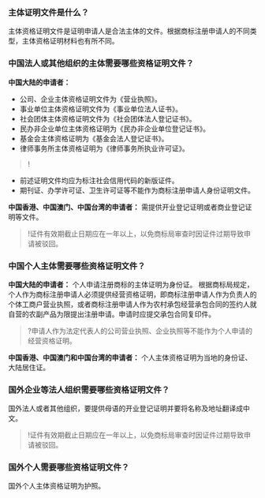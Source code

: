 
### 主体证明文件是什么？
主体资格证明文件是证明申请人是合法主体的文件。根据商标注册申请人的不同类型，主体资格证明材料也有所不同。

### 中国法人或其他组织的主体需要哪些资格证明文件？
**中国大陆的申请者：**
- 公司、企业主体资格证明文件为《营业执照》。
- 事业单位主体资格证明文件为《事业单位法人证书》。
- 社会团体主体资格证明文件为《社会团体法人登记证书》。
- 民办非企业单位主体资格证明为《民办非企业单位登记证书》。
- 基金会主体资格证明为《基金会法人登记证书》。
- 律师事务所主体资格证明为《律师事务所执业许可证》。

>!
- 前述证明文件均应为标注社会信用代码的新版证件。
- 期刊证、办学许可证、卫生许可证等不能作为商标注册申请人身份证明文件。

**中国香港、中国澳门、中国台湾的申请者：**
需提供开业登记证明或者商业登记证明等文件。

>!证件有效期截止日期应在一年以上，以免商标局审查时因证件过期导致申请被驳回。

### 中国个人主体需要哪些资格证明文件？
**中国大陆的申请者：**
个人申请注册商标的主体证明为身份证。
根据商标局规定，个人作为商标注册申请人必须提供经营资格证明，即商标注册申请人作为负责人的个体工商户营业执照，或者商标注册申请人作为农村承包经营承包合同的签约人就自营的农副产品为限提出注册申请。申请时应提交承包合同复印件。

>?申请人作为法定代表人的公司营业执照、企业执照等不能作为个人申请的经营资格证明。

**中国香港、中国澳门和中国台湾的申请者：**
个人主体资格证明为当地的身份证、大陆居住证。

### 国外企业等法人组织需要哪些资格证明文件？
国外法人或者其他组织，要提供母语的开业登记证明并要将名称及地址翻译成中文。

>!证件有效期截止日期应在一年以上，以免商标局审查时因证件过期导致申请被驳回。

### 国外个人需要哪些资格证明文件？
国外个人主体资格证明为护照。
